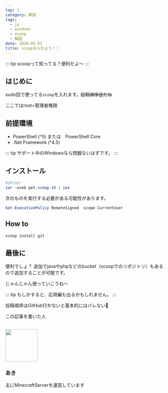 ```yaml
---
top: 1
category: 解説
tags:
  - ja
  - windows
  - scoop
  - 解説
date: 2020-05-01
title: scoopを入れよう！！
---
```


<!-- markdownlint-disable MD033 -->

<!-- more -->

::: tip
scoopって知ってる？便利だよ～
:::

<TOC />

## はじめに

sudo回で使ってる``scoop``を入れます。~~投稿順序逆だね~~

ここではroot=管理者権限

## 前提環境

- PowerShell (^5) または　PowerShell Core
- .Net Framework (^4.5)

::: tip
サポート中のWindowsなら問題ないはずです。
:::

## インストール

```powershell
#非root
iwr -useb get.scoop.sh | iex
```

次のものを実行する必要がある可能性があります。

```powershell
Set-ExecutionPolicy RemoteSigned -scope CurrentUser
```

## How to

```powershell
scoop install git
```

## 最後に

便利でしょ？
追加でjavaやphpなどのbucket（scoopでのリポジトリ）もあるので追加することが可能です。

じゃんじゃん使っていこうね～

::: tip
もしかすると、応用編も出るかもしれません。
:::
~~<div v-twemoji>投稿順序はGitHub行かないと基本的にはバレない:thinking:</div>~~

<div class="auther-grid">
  <article class="auther-side">
    <div class="auther-line">
        <div class="balloon1">
          <p>この記事を書いた人</p>
        </div>
        <br>
        <img
        class="auther-icon"
        src="https://repo.akarinext.org/assets/image/icon/aki-icon.png"
        width="100"
        height="100"
        />
          <h3>あき</h3>
    </div>
  </article>
  <section class="auther-main">
    <div class="auther-main">
      主にMinecraftServerを運営しています
    </div>
  </section>
</div>
